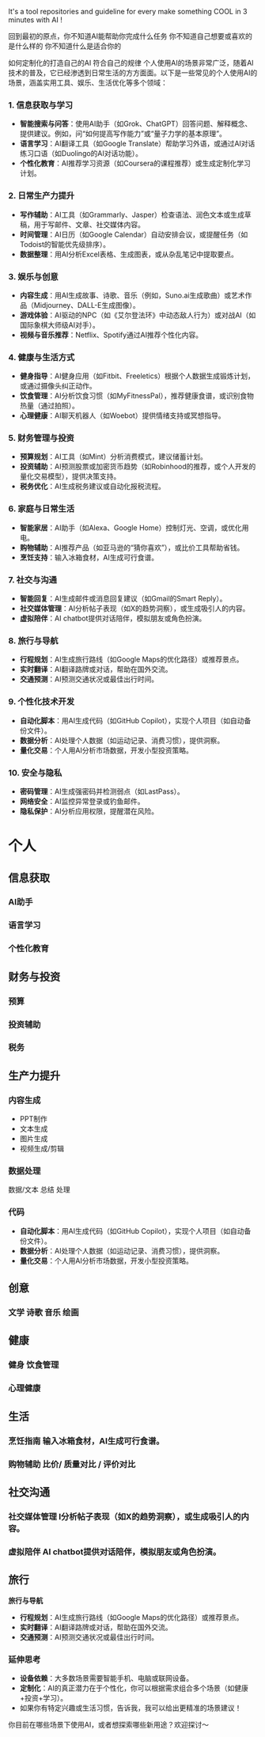 It's a tool repositories and guideline for every make something COOL in 3 minutes with AI !


回到最初的原点，你不知道AI能帮助你完成什么任务
你不知道自己想要或喜欢的是什么样的
你不知道什么是适合你的

如何定制化的打造自己的AI 符合自己的规律
个人使用AI的场景非常广泛，随着AI技术的普及，它已经渗透到日常生活的方方面面。以下是一些常见的个人使用AI的场景，涵盖实用工具、娱乐、生活优化等多个领域：

### 1. **信息获取与学习**
   - **智能搜索与问答**：使用AI助手（如Grok、ChatGPT）回答问题、解释概念、提供建议。例如，问“如何提高写作能力”或“量子力学的基本原理”。
   - **语言学习**：AI翻译工具（如Google Translate）帮助学习外语，或通过AI对话练习口语（如Duolingo的AI对话功能）。
   - **个性化教育**：AI推荐学习资源（如Coursera的课程推荐）或生成定制化学习计划。

### 2. **日常生产力提升**
   - **写作辅助**：AI工具（如Grammarly、Jasper）检查语法、润色文本或生成草稿，用于写邮件、文章、社交媒体内容。
   - **时间管理**：AI日历（如Google Calendar）自动安排会议，或提醒任务（如Todoist的智能优先级排序）。
   - **数据整理**：用AI分析Excel表格、生成图表，或从杂乱笔记中提取要点。

### 3. **娱乐与创意**
   - **内容生成**：用AI生成故事、诗歌、音乐（例如，Suno.ai生成歌曲）或艺术作品（Midjourney、DALL-E生成图像）。
   - **游戏体验**：AI驱动的NPC（如《艾尔登法环》中动态敌人行为）或对战AI（如国际象棋大师级AI对手）。
   - **视频与音乐推荐**：Netflix、Spotify通过AI推荐个性化内容。

### 4. **健康与生活方式**
   - **健身指导**：AI健身应用（如Fitbit、Freeletics）根据个人数据生成锻炼计划，或通过摄像头纠正动作。
   - **饮食管理**：AI分析饮食习惯（如MyFitnessPal），推荐健康食谱，或识别食物热量（通过拍照）。
   - **心理健康**：AI聊天机器人（如Woebot）提供情绪支持或冥想指导。

### 5. **财务管理与投资**
   - **预算规划**：AI工具（如Mint）分析消费模式，建议储蓄计划。
   - **投资辅助**：AI预测股票或加密货币趋势（如Robinhood的推荐，或个人开发的量化交易模型），提供决策支持。
   - **税务优化**：AI生成税务建议或自动化报税流程。

### 6. **家庭与日常生活**
   - **智能家居**：AI助手（如Alexa、Google Home）控制灯光、空调，或优化用电。
   - **购物辅助**：AI推荐产品（如亚马逊的“猜你喜欢”），或比价工具帮助省钱。
   - **烹饪支持**：输入冰箱食材，AI生成可行食谱。

### 7. **社交与沟通**
   - **智能回复**：AI生成邮件或消息回复建议（如Gmail的Smart Reply）。
   - **社交媒体管理**：AI分析帖子表现（如X的趋势洞察），或生成吸引人的内容。
   - **虚拟陪伴**：AI chatbot提供对话陪伴，模拟朋友或角色扮演。

### 8. **旅行与导航**
   - **行程规划**：AI生成旅行路线（如Google Maps的优化路径）或推荐景点。
   - **实时翻译**：AI翻译路牌或对话，帮助在国外交流。
   - **交通预测**：AI预测交通状况或最佳出行时间。

### 9. **个性化技术开发**
   - **自动化脚本**：用AI生成代码（如GitHub Copilot），实现个人项目（如自动备份文件）。
   - **数据分析**：AI处理个人数据（如运动记录、消费习惯），提供洞察。
   - **量化交易**：个人用AI分析市场数据，开发小型投资策略。

### 10. **安全与隐私**
   - **密码管理**：AI生成强密码并检测弱点（如LastPass）。
   - **网络安全**：AI监控异常登录或钓鱼邮件。
   - **隐私保护**：AI分析应用权限，提醒潜在风险。

# 个人
## 信息获取
### AI助手
### 语言学习
### 个性化教育

## 财务与投资
### 预算
### 投资辅助
### 税务

## 生产力提升
### 内容生成
- PPT制作
- 文本生成
- 图片生成
- 视频生成/剪辑
### 数据处理 
数据/文本 总结 处理
### 代码
   - **自动化脚本**：用AI生成代码（如GitHub Copilot），实现个人项目（如自动备份文件）。
   - **数据分析**：AI处理个人数据（如运动记录、消费习惯），提供洞察。
   - **量化交易**：个人用AI分析市场数据，开发小型投资策略。

## 创意
### 文学 诗歌 音乐 绘画

## 健康
### 健身 饮食管理
### 心理健康 

## 生活
### 烹饪指南 输入冰箱食材，AI生成可行食谱。
### 购物辅助 比价/ 质量对比 / 评价对比

## 社交沟通
### 社交媒体管理 I分析帖子表现（如X的趋势洞察），或生成吸引人的内容。
### 虚拟陪伴 AI chatbot提供对话陪伴，模拟朋友或角色扮演。

## 旅行
**旅行与导航**
   - **行程规划**：AI生成旅行路线（如Google Maps的优化路径）或推荐景点。
   - **实时翻译**：AI翻译路牌或对话，帮助在国外交流。
   - **交通预测**：AI预测交通状况或最佳出行时间。



### 延伸思考
- **设备依赖**：大多数场景需要智能手机、电脑或联网设备。
- **定制化**：AI的真正潜力在于个性化，你可以根据需求组合多个场景（如健康+投资+学习）。
- 如果你有特定兴趣或生活习惯，告诉我，我可以给出更精准的场景建议！

你目前在哪些场景下使用AI，或者想探索哪些新用途？欢迎探讨～
